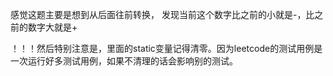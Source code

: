 感觉这题主要是想到从后面往前转换，
发现当前这个数字比之前的小就是-，比之前的数字大就是+


！！！然后特别注意是，里面的static变量记得清零。因为leetcode的测试用例是一次运行好多测试用例，如果不清理的话会影响别的测试。
